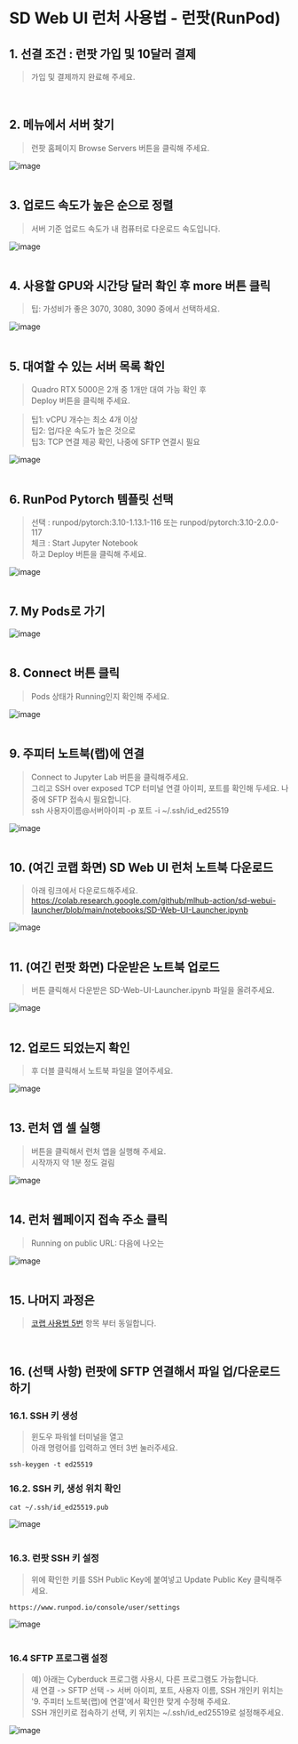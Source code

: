 # SD Web UI 런처 사용법 - 런팟(RunPod)

## 1. 선결 조건 : 런팟 가입 및 10달러 결제
> 가입 및 결제까지 완료해 주세요.
<br>

## 2. 메뉴에서 서버 찾기
> 런팟 홈페이지 Browse Servers 버튼을 클릭해 주세요.

![image](../images/runpod/01.%EB%9F%B0%ED%8C%9F.png)
<br>
<br>

## 3. 업로드 속도가 높은 순으로 정렬
> 서버 기준 업로드 속도가 내 컴퓨터로 다운로드 속도입니다.

![image](../images/runpod/02.%EB%9F%B0%ED%8C%9F.png)
<br>
<br>

## 4. 사용할 GPU와 시간당 달러 확인 후 more 버튼 클릭
> 팁: 가성비가 좋은 3070, 3080, 3090 중에서 선택하세요.

![image](../images/runpod/03.%EB%9F%B0%ED%8C%9F.png)
<br>
<br>

## 5. 대여할 수 있는 서버 목록 확인
> Quadro RTX 5000은 2개 중 1개만 대여 가능 확인 후<br>
> Deploy 버튼을 클릭해 주세요.

> 팁1: vCPU 개수는 최소 4개 이상<br>
> 팁2: 업/다운 속도가 높은 것으로<br>
> 팁3: TCP 연결 제공 확인, 나중에 SFTP 연결시 필요<br>

![image](../images/runpod/04.%EB%9F%B0%ED%8C%9F.png)
<br>
<br>

## 6. RunPod Pytorch 템플릿 선택
> 선택 : runpod/pytorch:3.10-1.13.1-116 또는 runpod/pytorch:3.10-2.0.0-117<br>
> 체크 : Start Jupyter Notebook<br>
> 하고 Deploy 버튼을 클릭해 주세요.

![image](../images/runpod/05.%EB%9F%B0%ED%8C%9F.png)
<br>
<br>

## 7. My Pods로 가기

![image](../images/runpod/06.%EB%9F%B0%ED%8C%9F.png)
<br>
<br>

## 8. Connect 버튼 클릭
> Pods 상태가 Running인지 확인해 주세요.

![image](../images/runpod/07.%EB%9F%B0%ED%8C%9F.png)
<br>
<br>

## 9. 주피터 노트북(랩)에 연결
> Connect to Jupyter Lab 버튼을 클릭해주세요.<br>
> 그리고 SSH over exposed TCP 터미널 연결 아이피, 포트를 확인해 두세요. 나중에 SFTP 접속시 필요합니다.<br>
> ssh 사용자이름@서버아이피 -p 포트 -i ~/.ssh/id_ed25519

![image](../images/runpod/08.%EB%9F%B0%ED%8C%9F.png)
<br>
<br>

## 10. (여긴 코랩 화면) SD Web UI 런처 노트북 다운로드 
> 아래 링크에서 다운로드해주세요.<br>
> https://colab.research.google.com/github/mlhub-action/sd-webui-launcher/blob/main/notebooks/SD-Web-UI-Launcher.ipynb

![image](../images/runpod/09.%EB%9F%B0%ED%8C%9F.png)
<br>
<br>

## 11. (여긴 런팟 화면) 다운받은 노트북 업로드 
> 버튼 클릭해서 다운받은 SD-Web-UI-Launcher.ipynb 파일을 올려주세요.

![image](../images/runpod/10.%EB%9F%B0%ED%8C%9F.png)
<br>
<br>

## 12. 업로드 되었는지 확인 
> 후 더블 클릭해서 노트북 파일을 열어주세요.

![image](../images/runpod/11.%EB%9F%B0%ED%8C%9F.png)
<br>
<br>

## 13. 런처 앱 셀 실행
> 버튼을 클릭해서 런처 앱을 실행해 주세요.<br>
> 시작까지 약 1분 정도 걸림

![image](../images/runpod/12.%EB%9F%B0%ED%8C%9F.png)
<br>
<br>

## 14. 런처 웹페이지 접속 주소 클릭
> Running on public URL: 다음에 나오는<br>

![image](../images/runpod/13.%EB%9F%B0%ED%8C%9F.png)
<br>
<br>

## 15. 나머지 과정은
> [코랩 사용법 5번](../colab/README.md#5-런처-웹페이지-접속-화면-설정-초기화-버튼-클릭) 항목 부터 동일합니다.
<br>


## 16. (선택 사항) 런팟에 SFTP 연결해서 파일 업/다운로드 하기

### 16.1. SSH 키 생성
> 윈도우 파워쉘 터미널을 열고<br>
> 아래 명령어를 입력하고 엔터 3번 눌러주세요.<br>

    ssh-keygen -t ed25519


### 16.2. SSH 키, 생성 위치 확인

    cat ~/.ssh/id_ed25519.pub

![image](../images/runpod/16.2%EB%9F%B0%ED%8C%9F.png)
<br>
<br>

### 16.3. 런팟 SSH 키 설정

> 위에 확인한 키를 SSH Public Key에 붙여넣고 Update Public Key 클릭해주세요.

    https://www.runpod.io/console/user/settings

![image](../images/runpod/16.3.%EB%9F%B0%ED%8C%9F.png)
<br>
<br>

### 16.4 SFTP 프로그램 설정
> 예) 아래는 Cyberduck 프로그램 사용시, 다른 프로그램도 가능합니다.<br>
> 새 연결 -> SFTP 선택 -> 서버 아이피, 포트, 사용자 이름, SSH 개인키 위치는 '9. 주피터 노트북(랩)에 연결'에서 확인한  맞게 수정해 주세요.<br>
> SSH 개인키로 접속하기 선택, 키 위치는 ~/.ssh/id_ed25519로 설정해주세요.

![image](../images/runpod/16.4.%EB%9F%B0%ED%8C%9F.png)
<br>
<br>
